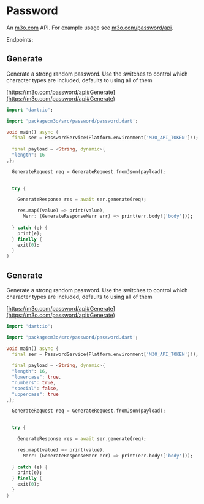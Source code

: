 # Password

An [m3o.com](https://m3o.com) API. For example usage see [m3o.com/password/api](https://m3o.com/password/api).

Endpoints:

## Generate

Generate a strong random password. Use the switches to control which character types are included, defaults to using all of them


[https://m3o.com/password/api#Generate](https://m3o.com/password/api#Generate)

```dart
import 'dart:io';

import 'package:m3o/src/password/password.dart';

void main() async {
  final ser = PasswordService(Platform.environment['M3O_API_TOKEN']!);
 
  final payload = <String, dynamic>{
  "length": 16
,};

  GenerateRequest req = GenerateRequest.fromJson(payload);

  
  try {

	GenerateResponse res = await ser.generate(req);

    res.map((value) => print(value),
	  Merr: (GenerateResponseMerr err) => print(err.body!['body']));	
  
  } catch (e) {
    print(e);
  } finally {
    exit(0);
  }
}
```
## Generate

Generate a strong random password. Use the switches to control which character types are included, defaults to using all of them


[https://m3o.com/password/api#Generate](https://m3o.com/password/api#Generate)

```dart
import 'dart:io';

import 'package:m3o/src/password/password.dart';

void main() async {
  final ser = PasswordService(Platform.environment['M3O_API_TOKEN']!);
 
  final payload = <String, dynamic>{
  "length": 16,
  "lowercase": true,
  "numbers": true,
  "special": false,
  "uppercase": true
,};

  GenerateRequest req = GenerateRequest.fromJson(payload);

  
  try {

	GenerateResponse res = await ser.generate(req);

    res.map((value) => print(value),
	  Merr: (GenerateResponseMerr err) => print(err.body!['body']));	
  
  } catch (e) {
    print(e);
  } finally {
    exit(0);
  }
}
```
